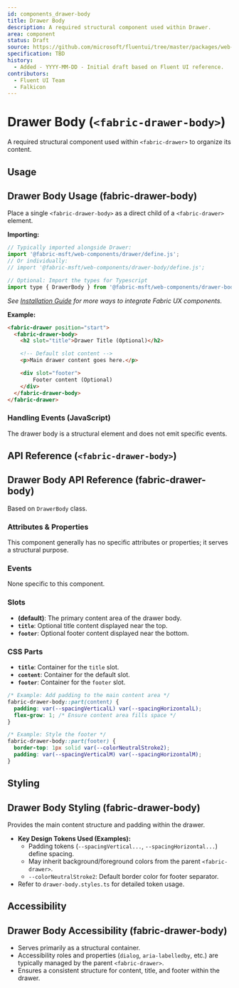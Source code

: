 ```yaml
---
id: components_drawer-body
title: Drawer Body
description: A required structural component used within Drawer.
area: component
status: Draft
source: https://github.com/microsoft/fluentui/tree/master/packages/web-components/src/drawer-body
specification: TBD
history:
  - Added - YYYY-MM-DD - Initial draft based on Fluent UI reference.
contributors:
  - Fluent UI Team
  - Falkicon
---
```


# Drawer Body (`<fabric-drawer-body>`)

<!-- BEGIN-SECTION: Drawer Body Overview -->
A required structural component used within `<fabric-drawer>` to organize its content.
<!-- END-SECTION: Drawer Body Overview -->

## Usage

<!-- BEGIN-SECTION: Drawer Body Usage -->
## Drawer Body Usage (fabric-drawer-body)

Place a single `<fabric-drawer-body>` as a direct child of a `<fabric-drawer>` element.

**Importing:**

```javascript
// Typically imported alongside Drawer:
import '@fabric-msft/web-components/drawer/define.js';
// Or individually:
// import '@fabric-msft/web-components/drawer-body/define.js';

// Optional: Import the types for Typescript
import type { DrawerBody } from '@fabric-msft/web-components/drawer-body';
```

*See [Installation Guide](../../guides/installation.md) for more ways to integrate Fabric UX components.*

**Example:**

```html
<fabric-drawer position="start">
  <fabric-drawer-body>
    <h2 slot="title">Drawer Title (Optional)</h2>

    <!-- Default slot content -->
    <p>Main drawer content goes here.</p>

    <div slot="footer">
        Footer content (Optional)
    </div>
  </fabric-drawer-body>
</fabric-drawer>
```

### Handling Events (JavaScript)

The drawer body is a structural element and does not emit specific events.
<!-- END-SECTION: Drawer Body Usage -->

## API Reference (`<fabric-drawer-body>`)

<!-- BEGIN-SECTION: Drawer Body API -->
## Drawer Body API Reference (fabric-drawer-body)

Based on `DrawerBody` class.

### Attributes & Properties

This component generally has no specific attributes or properties; it serves a structural purpose.

### Events

None specific to this component.

### Slots

*   **(default)**: The primary content area of the drawer body.
*   **`title`**: Optional title content displayed near the top.
*   **`footer`**: Optional footer content displayed near the bottom.

### CSS Parts

*   **`title`**: Container for the `title` slot.
*   **`content`**: Container for the default slot.
*   **`footer`**: Container for the `footer` slot.

```css
/* Example: Add padding to the main content area */
fabric-drawer-body::part(content) {
  padding: var(--spacingVerticalL) var(--spacingHorizontalL);
  flex-grow: 1; /* Ensure content area fills space */
}

/* Example: Style the footer */
fabric-drawer-body::part(footer) {
  border-top: 1px solid var(--colorNeutralStroke2);
  padding: var(--spacingVerticalM) var(--spacingHorizontalM);
}
```
<!-- END-SECTION: Drawer Body API -->

## Styling

<!-- BEGIN-SECTION: Drawer Body Styling -->
## Drawer Body Styling (fabric-drawer-body)

Provides the main content structure and padding within the drawer.

*   **Key Design Tokens Used (Examples):**
    *   Padding tokens (`--spacingVertical...`, `--spacingHorizontal...`) define spacing.
    *   May inherit background/foreground colors from the parent `<fabric-drawer>`.
    *   `--colorNeutralStroke2`: Default border color for footer separator.
*   Refer to `drawer-body.styles.ts` for detailed token usage.
<!-- END-SECTION: Drawer Body Styling -->

## Accessibility

<!-- BEGIN-SECTION: Drawer Body Accessibility -->
## Drawer Body Accessibility (fabric-drawer-body)

*   Serves primarily as a structural container.
*   Accessibility roles and properties (`dialog`, `aria-labelledby`, etc.) are typically managed by the parent `<fabric-drawer>`.
*   Ensures a consistent structure for content, title, and footer within the drawer.
<!-- END-SECTION: Drawer Body Accessibility --> 